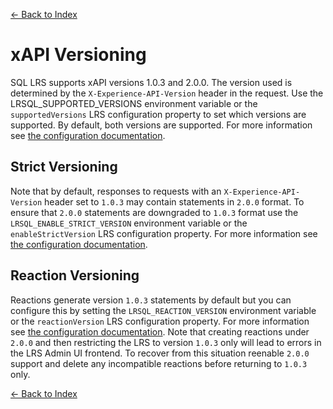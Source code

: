 [<- Back to Index](index.md)

# xAPI Versioning

SQL LRS supports xAPI versions 1.0.3 and 2.0.0. The version used is determined by the `X-Experience-API-Version` header in the request. Use the LRSQL_SUPPORTED_VERSIONS environment variable or the `supportedVersions` LRS configuration property to set which versions are supported. By default, both versions are supported. For more information see [the configuration documentation](env_vars.md).

## Strict Versioning

Note that by default, responses to requests with an `X-Experience-API-Version` header set to `1.0.3` may contain statements in `2.0.0` format. To ensure that `2.0.0` statements are downgraded to `1.0.3` format use the `LRSQL_ENABLE_STRICT_VERSION` environment variable or the `enableStrictVersion` LRS configuration property. For more information see [the configuration documentation](env_vars.md).

## Reaction Versioning

Reactions generate version `1.0.3` statements by default but you can configure this by setting the `LRSQL_REACTION_VERSION` environment variable or the `reactionVersion` LRS configuration property. For more information see [the configuration documentation](env_vars.md). Note that creating reactions under `2.0.0` and then restricting the LRS to version `1.0.3` only will lead to errors in the LRS Admin UI frontend. To recover from this situation reenable `2.0.0` support and delete any incompatible reactions before returning to `1.0.3` only.

[<- Back to Index](index.md)
